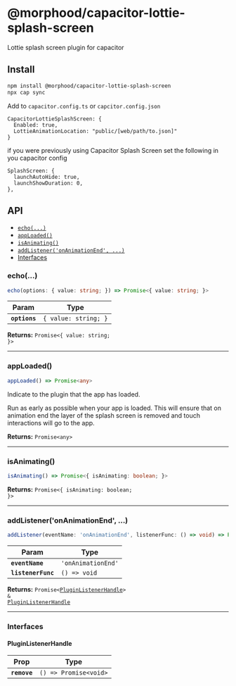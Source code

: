 # @morphood/capacitor-lottie-splash-screen

Lottie splash screen plugin for capacitor

## Install

```bash
npm install @morphood/capacitor-lottie-splash-screen
npx cap sync
```

Add to `capacitor.config.ts` or `capcitor.config.json`
```
CapacitorLottieSplashScreen: {
  Enabled: true,
  LottieAnimationLocation: "public/[web/path/to.json]"
}
```

if you were previously using Capacitor Splash Screen set the following in you capacitor config
```
SplashScreen: {
  launchAutoHide: true,
  launchShowDuration: 0,
},
```

## API

<docgen-index>

* [`echo(...)`](#echo)
* [`appLoaded()`](#apploaded)
* [`isAnimating()`](#isanimating)
* [`addListener('onAnimationEnd', ...)`](#addlisteneronanimationend)
* [Interfaces](#interfaces)

</docgen-index>

<docgen-api>
<!--Update the source file JSDoc comments and rerun docgen to update the docs below-->

### echo(...)

```typescript
echo(options: { value: string; }) => Promise<{ value: string; }>
```

| Param         | Type                            |
| ------------- | ------------------------------- |
| **`options`** | <code>{ value: string; }</code> |

**Returns:** <code>Promise&lt;{ value: string; }&gt;</code>

--------------------


### appLoaded()

```typescript
appLoaded() => Promise<any>
```

Indicate to the plugin that the app has loaded.

Run as early as possible when your app is loaded.
This will ensure that on animation end the layer of the splash screen is removed
and touch interactions will go to the app.

**Returns:** <code>Promise&lt;any&gt;</code>

--------------------


### isAnimating()

```typescript
isAnimating() => Promise<{ isAnimating: boolean; }>
```

**Returns:** <code>Promise&lt;{ isAnimating: boolean; }&gt;</code>

--------------------


### addListener('onAnimationEnd', ...)

```typescript
addListener(eventName: 'onAnimationEnd', listenerFunc: () => void) => Promise<PluginListenerHandle> 
```

| Param              | Type                          |
| ------------------ | ----------------------------- |
| **`eventName`**    | <code>'onAnimationEnd'</code> |
| **`listenerFunc`** | <code>() =&gt; void</code>    |

**Returns:** <code>Promise&lt;<a href="#pluginlistenerhandle">PluginListenerHandle</a>&gt; & <a href="#pluginlistenerhandle">PluginListenerHandle</a></code>

--------------------


### Interfaces


#### PluginListenerHandle

| Prop         | Type                                      |
| ------------ | ----------------------------------------- |
| **`remove`** | <code>() =&gt; Promise&lt;void&gt;</code> |

</docgen-api>
